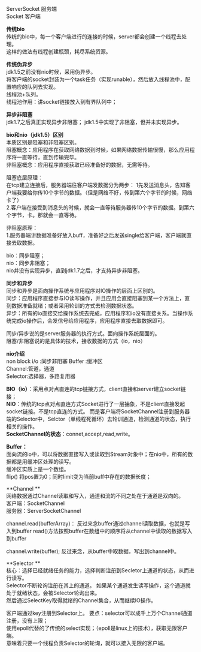 ServerSocket 服务端  
Socket 客户端  

**传统bio**  
传统的bio中，每一个客户端进行的连接的时候，server都会创建一个线程去处理。  
这样的做法有线程创建瓶颈，耗尽系统资源。  
  
**传统伪异步**  
jdk1.5之前没有nio时候，采用伪异步。    
将客户端的socket封装为一个task任务（实现runable），然后放入线程池中，配置响应的队列去实现。  
线程池+队列。  
线程池作用：讲socket链接放入到有界队列中；  

**异步非阻塞**  
jdk1.7之后真正实现异步非阻塞；
jdk1.5中实现了非阻塞，但并未实现异步。  
  
**bio和nio（jdk1.5）区别**  
本质区别是阻塞和非阻塞区别。  
阻塞概念：应用程序在获取网络数据到时候，如果网络数据传输很慢，那么应用程序将一直等待，直到传输完毕。  
非阻塞概念：应用程序直接获取已经准备好的数据，无需等待。    

阻塞底层原理：  
在tcp建立连接后，服务器端往客户端发数据分为两步： 
1先发送消息头，告知客户端我要给你传10个字节的数据。（但是网络不好，传到第六个字节的时候，网络卡了）  
2.客户端在接受到消息头的时候，就会一直等待服务器传10个字节的数据。到第六个字节，卡。那就会一直等待。  
  
非阻塞原理：  
1.服务器端讲数据准备好放入buff，准备好之后发送single给客户端，客户端就直接去取数据。  

bio：同步阻塞；  
nio：同步非阻塞；  
nio并没有实现异步，直到jdk1.7之后，才支持异步非阻塞。

**同步和异步**  
同步和异步是面向操作系统与应用程序对IO操作的层面上区别的。  
同步：应用程序直接参与IO读写操作，并且应用会直接阻塞到某一个方法上，直到数据准备就绪；或者采用轮训的方式去检测数据状态。  
异步：所有的io直接交给操作系统去完成，应用程序和io没有直接关系。当操作系统完成io操作后，会发信号给应用程序，应用程序直接去取数据即可。  

同步/异步说的是server服务器的执行方式。面向操作系统层面的。  
阻塞/非阻塞说的是具体的技术，接收数据的方式（io，nio）


**nio介绍**  
non block i/o :同步非阻塞
Buffer :缓冲区  
Channel:管道，通道  
Selector:选择器，多路复用器  

**BIO（io）**：采用点对点直连的tcp链接方式，client直接和server建立socket链接；  
**NIO**：传统的tcp点对点直连方式Socket进行了一层抽象，不是client直接发起socket链接。不是tcp直连的方式。
而是客户端将SocketChannel注册到服务器端的Selector中，Selctor（单线程死循环）去轮训通道，检测通道的状态，执行相关的操作。  
**SocketChannel的状态**：connet,accept,read,write。
  
**Buffer：**        
面向流的io中，可以将数据直接写入或读取到Stream对象中；在nio中，所有的数据都是用缓冲区处理的读写。  
缓冲区实质上是一个数组。  
flip() 将pos置为0；同时limit变为当前buff中存在的数据长度；


**Channel **  
网络数据通过Channel读取和写入，通道和流的不同之处在于通道是双向的。  
客户端：SocketChannel  
服务器：ServerSocketChannel
    
channel.read(bufferArray)：
反过来念buffer通过channel读取数据，也就是写入到buffer
read()方法按照buffer在数组中的顺序将从channel中读取的数据写入到buffer

channel.write(buffer);
反过来念，从buffer中取数据，写出到channel中。  


**Selector **  
核心：选择已经就绪任务的能力，选择判断注册到Secletor上通道的状态，从而进行读写。    
Selector不断轮询注册在其上的通道。 
如果某个通道发生读写操作，这个通道就处于就绪状态，会被Selector轮询出来。  
然后通过SelectKey取得就绪的Channel集合，从而继续IO操作。  

客户端通过key注册到Selector上。
要点：selector可以成千上万个Channel通道注册，没有上限；  
使用epoll代替的了传统的select实现；（epoll是linux上的技术），获取无限客户端。  
意味着只要一个线程负责Selector的轮询，就可以接入无限的客户端。
